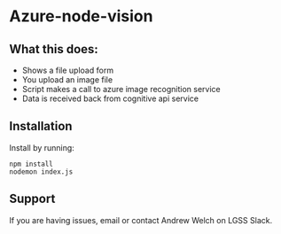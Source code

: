 Azure-node-vision
========

## What this does:

- Shows a file upload form
- You upload an image file
- Script makes a call to azure image recognition service
- Data is received back from cognitive api service

Installation
------------

Install by running:

    npm install
    nodemon index.js

Support
-------

If you are having issues, email or contact Andrew Welch on LGSS Slack.
